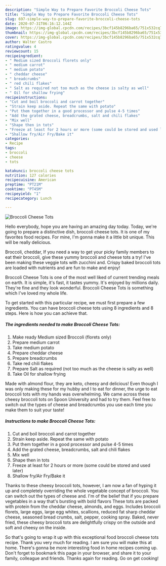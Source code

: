 ```yaml
---
description: "Simple Way to Prepare Favorite Broccoli Cheese Tots"
title: "Simple Way to Prepare Favorite Broccoli Cheese Tots"
slug: 697-simple-way-to-prepare-favorite-broccoli-cheese-tots
date: 2020-07-31T06:16:12.144Z
image: https://img-global.cpcdn.com/recipes/3bcf145b8296ba65/751x532cq70/broccoli-cheese-tots-recipe-main-photo.jpg
thumbnail: https://img-global.cpcdn.com/recipes/3bcf145b8296ba65/751x532cq70/broccoli-cheese-tots-recipe-main-photo.jpg
cover: https://img-global.cpcdn.com/recipes/3bcf145b8296ba65/751x532cq70/broccoli-cheese-tots-recipe-main-photo.jpg
author: Walter Castro
ratingvalue: 4
reviewcount: 15
recipeingredient:
- " Medium sized Broccoli florets only"
- " medium carrot"
- " medium potato"
- " cheddar cheese"
- " breadcrumbs"
- " red chili flakes"
- " Salt as required not too much as the cheese is salty as well"
- " Oil for shallow frying"
recipeinstructions:
- "Cut and boil broccoli and carrot together"
- "Strain keep aside. Repeat the same with potato"
- "Put them together in a good processor and pulse 4-5 times"
- "Add the grated cheese, breadcrumbs, salt and chili flakes"
- "Mix well"
- "Shape then in tots"
- "Freeze at least for 2 hours or more (some could be stored and used later)"
- "Shallow fry/Air Fry/Bake it"
categories:
- Recipe
tags:
- broccoli
- cheese
- tots

katakunci: broccoli cheese tots 
nutrition: 127 calories
recipecuisine: American
preptime: "PT21M"
cooktime: "PT45M"
recipeyield: "1"
recipecategory: Lunch

---
```



![Broccoli Cheese Tots](https://img-global.cpcdn.com/recipes/3bcf145b8296ba65/751x532cq70/broccoli-cheese-tots-recipe-main-photo.jpg)

Hello everybody, hope you are having an amazing day today. Today, we're going to prepare a distinctive dish, broccoli cheese tots. It is one of my favorites food recipes. For mine, I'm gonna make it a little bit unique. This will be really delicious.

Broccoli, cheddar, If you need a way to get your picky family members to eat their broccoli, give these yummy broccoli and cheese tots a try! I&#39;ve been making these veggie tots with zucchini and. Crispy baked broccoli tots are loaded with nutrients and are fun to make and enjoy!

Broccoli Cheese Tots is one of the most well liked of current trending meals on earth. It is simple, it's fast, it tastes yummy. It's enjoyed by millions daily. They're fine and they look wonderful. Broccoli Cheese Tots is something which I've loved my whole life.


To get started with this particular recipe, we must first prepare a few ingredients. You can have broccoli cheese tots using 8 ingredients and 8 steps. Here is how you can achieve that.

<!--inarticleads1-->

##### The ingredients needed to make Broccoli Cheese Tots:

1. Make ready  Medium sized Broccoli (florets only)
1. Prepare  medium carrot
1. Take  medium potato
1. Prepare  cheddar cheese
1. Prepare  breadcrumbs
1. Take  red chili flakes
1. Prepare  Salt as required (not too much as the cheese is salty as well)
1. Take  Oil for shallow frying


Made with almond flour, they are keto, cheesy and delicious! Even though I was only making these for my hubby and I to eat for dinner, the urge to eat broccoli tots with my hands was overwhelming. We came across these cheesy broccoli tots on Spoon University and had to try them. Feel free to switch out the types of cheese and breadcrumbs you use each time you make them to suit your taste! 

<!--inarticleads2-->

##### Instructions to make Broccoli Cheese Tots:

1. Cut and boil broccoli and carrot together
1. Strain keep aside. Repeat the same with potato
1. Put them together in a good processor and pulse 4-5 times
1. Add the grated cheese, breadcrumbs, salt and chili flakes
1. Mix well
1. Shape then in tots
1. Freeze at least for 2 hours or more (some could be stored and used later)
1. Shallow fry/Air Fry/Bake it


Thanks to these cheesy broccoli tots, however, I am now a fan of hyping it up and completely overriding the whole vegetable concept of broccoli. You can switch out the types of cheese and. I&#39;m of the belief that if you prepare vegetables in a way that&#39;s bursting with bold flavors These tots are packed with protein from the cheddar cheese, almonds, and eggs. Includes broccoli florets, large eggs, large egg whites, scallions, reduced fat sharp cheddar cheese, seasoned bread crumbs, salt, pepper, cooking spray. Baked, never fried, these cheesy broccoli tots are delightfully crispy on the outside and soft and cheesy on the inside. 

So that's going to wrap it up with this exceptional food broccoli cheese tots recipe. Thank you very much for reading. I am sure you will make this at home. There's gonna be more interesting food in home recipes coming up. Don't forget to bookmark this page in your browser, and share it to your family, colleague and friends. Thanks again for reading. Go on get cooking!
